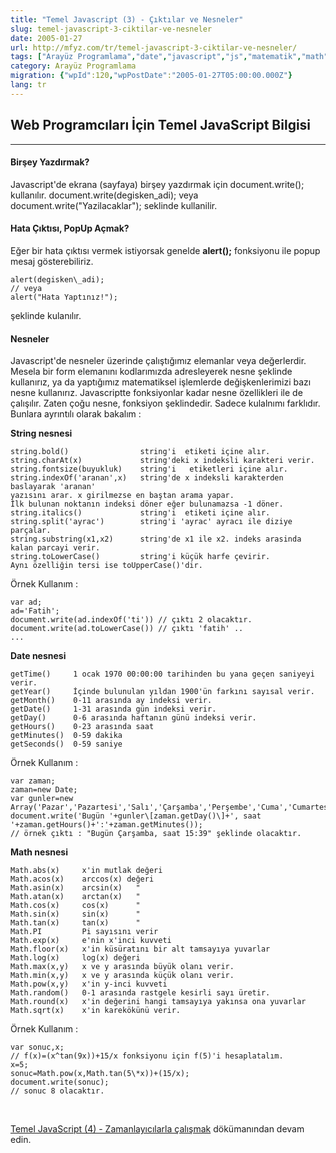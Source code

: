 ```yaml
---
title: "Temel Javascript (3) - Çıktılar ve Nesneler"
slug: temel-javascript-3-ciktilar-ve-nesneler
date: 2005-01-27
url: http://mfyz.com/tr/temel-javascript-3-ciktilar-ve-nesneler/
tags: ["Arayüz Programlama","date","javascript","js","matematik","math","string","tarih"]
category: Arayüz Programlama
migration: {"wpId":120,"wpPostDate":"2005-01-27T05:00:00.000Z"}
lang: tr
---
```


## Web Programcıları İçin Temel JavaScript Bilgisi

* * *

#### Birşey Yazdırmak?

Javascript'de ekrana (sayfaya) birşey yazdırmak için document.write(); kullanılır. document.write(degisken\_adi); veya document.write("Yazilacaklar"); seklinde kullanilir.

#### Hata Çıktısı, PopUp Açmak?

Eğer bir hata çıktısı vermek istiyorsak genelde **alert();** fonksiyonu ile popup mesaj gösterebiliriz.
```
alert(degisken\_adi);
// veya
alert("Hata Yaptınız!");

```
şeklinde kulanılır.

#### Nesneler

Javascript'de nesneler üzerinde çalıştığımız elemanlar veya değerlerdir. Mesela bir form elemanını kodlarımızda adresleyerek nesne şeklinde kullanırız, ya da yaptığımız matematiksel işlemlerde değişkenlerimizi bazı nesne kullanırız. Javascriptte fonksiyonlar kadar nesne özellikleri ile de çalışılır. Zaten çoğu nesne, fonksiyon şeklindedir. Sadece kulalnımı farklıdır. Bunlara ayrıntılı olarak bakalım :

**String nesnesi**
```
string.bold()                string'i  etiketi içine alır.
string.charAt(x)             string'deki x indeksli karakteri verir.
string.fontsize(buyukluk)    string'i   etiketleri içine alır.
string.indexOf('aranan',x)   string'de x indeksli karakterden baslayarak 'aranan'
yazısını arar. x girilmezse en baştan arama yapar.
İlk bulunan noktanın indeksi döner eğer bulunamazsa -1 döner.
string.italics()             string'i  etiketi içine alır.
string.split('ayrac')        string'i 'ayrac' ayracı ile diziye parçalar.
string.substring(x1,x2)      string'de x1 ile x2. indeks arasinda kalan parcayi verir.
string.toLowerCase()         string'i küçük harfe çevirir.
Aynı özelliğin tersi ise toUpperCase()'dir.

```
Örnek Kullanım :
```
var ad;
ad='Fatih';
document.write(ad.indexOf('ti')) // çıktı 2 olacaktır.
document.write(ad.toLowerCase()) // çıktı 'fatih' ..
...

```
**Date nesnesi**
```
getTime()     1 ocak 1970 00:00:00 tarihinden bu yana geçen saniyeyi verir.
getYear()     İçinde bulunulan yıldan 1900'ün farkını sayısal verir.
getMonth()    0-11 arasında ay indeksi verir.
getDate()     1-31 arasında gün indeksi verir.
getDay()      0-6 arasında haftanın günü indeksi verir.
getHours()    0-23 arasında saat
getMinutes()  0-59 dakika
getSeconds()  0-59 saniye

```
Örnek Kullanım :
```
var zaman;
zaman=new Date;
var gunler=new Array('Pazar','Pazartesi','Salı','Çarşamba','Perşembe','Cuma','Cumartesi');
document.write('Bugün '+gunler\[zaman.getDay()\]+', saat '+zaman.getHours()+':'+zaman.getMinutes());
// örnek çıktı : "Bugün Çarşamba, saat 15:39" şeklinde olacaktır.

```
**Math nesnesi**
```
Math.abs(x)     x'in mutlak değeri
Math.acos(x)    arccos(x) değeri
Math.asin(x)    arcsin(x)   "
Math.atan(x)    arctan(x)   "
Math.cos(x)     cos(x)      "
Math.sin(x)     sin(x)      "
Math.tan(x)     tan(x)      "
Math.PI         Pi sayısını verir
Math.exp(x)     e'nin x'inci kuvveti
Math.floor(x)   x'in küsüratını bir alt tamsayıya yuvarlar
Math.log(x)     log(x) değeri
Math.max(x,y)   x ve y arasında büyük olanı verir.
Math.min(x,y)   x ve y arasında küçük olanı verir.
Math.pow(x,y)   x'in y-inci kuvveti
Math.random()   0-1 arasında rastgele kesirli sayı üretir.
Math.round(x)   x'in değerini hangi tamsayıya yakınsa ona yuvarlar
Math.sqrt(x)    x'in karekökünü verir.

```
Örnek Kullanım :
```
var sonuc,x;
// f(x)=(x^tan(9x))+15/x fonksiyonu için f(5)'i hesaplatalım.
x=5;
sonuc=Math.pow(x,Math.tan(5\*x))+(15/x);
document.write(sonuc);
// sonuc 8 olacaktır.

```
 

[Temel JavaScript (4) - Zamanlayıcılarla çalışmak]("http://www.mfyz.com/?/dokuman/87/temel-javascript-4---zamanlayicilarla-calismak/") dökümanından devam edin.
